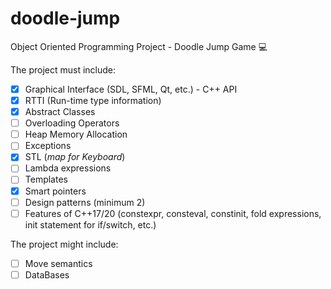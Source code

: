 # doodle-jump
Object Oriented Programming Project - Doodle Jump Game :computer:

The project must include:
- [x] Graphical Interface (SDL, SFML, Qt, etc.) - C++ API 
- [x] RTTI (Run-time type information)
- [x] Abstract Classes
- [ ] Overloading Operators
- [ ] Heap Memory Allocation
- [ ] Exceptions
- [x] STL (_map for Keyboard_)
- [ ] Lambda expressions
- [ ] Templates
- [x] Smart pointers
- [ ] Design patterns (minimum 2)
- [ ] Features of C++17/20 (constexpr, consteval, constinit, fold expressions, init statement for if/switch, etc.)

The project might include:
- [ ] Move semantics
- [ ] DataBases